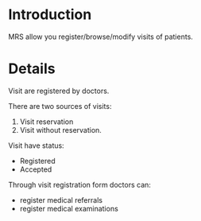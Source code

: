 # Introduction #

MRS allow you register/browse/modify visits of patients.

# Details #

Visit are registered by doctors.

There are two sources of visits:
  1. Visit reservation
  1. Visit without reservation.

Visit have status:
  * Registered
  * Accepted

Through visit registration form doctors can:
  * register medical referrals
  * register medical examinations




